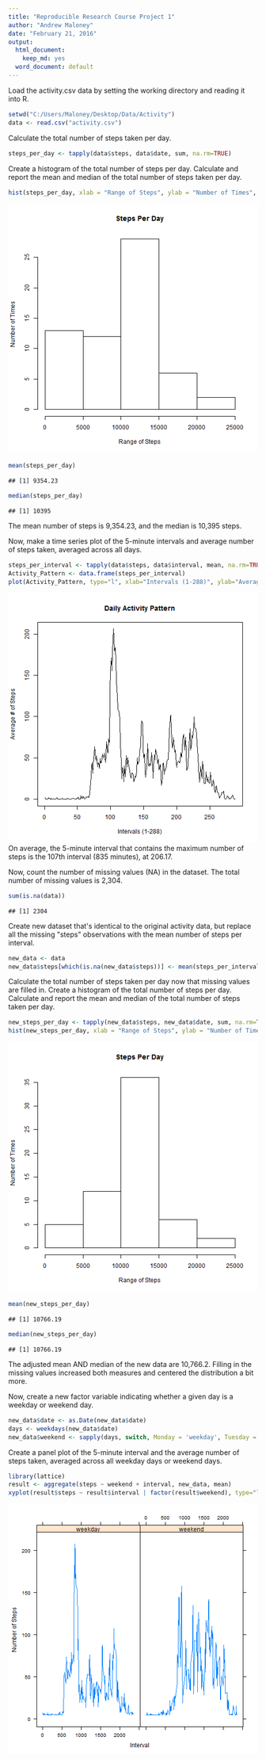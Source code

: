 ```yaml
---
title: "Reproducible Research Course Project 1"
author: "Andrew Maloney"
date: "February 21, 2016"
output:
  html_document:
    keep_md: yes
  word_document: default
---
```

Load the activity.csv data by setting the working directory and reading it into R.

```r
setwd("C:/Users/Maloney/Desktop/Data/Activity")
data <- read.csv("activity.csv")
```
Calculate the total number of steps taken per day.

```r
steps_per_day <- tapply(data$steps, data$date, sum, na.rm=TRUE)
```
Create a histogram of the total number of steps per day. Calculate and report the mean and median of the total number of steps taken per day. 

```r
hist(steps_per_day, xlab = "Range of Steps", ylab = "Number of Times", main = "Steps Per Day")
```

![plot of chunk unnamed-chunk-3](figure/unnamed-chunk-3-1.png) 

```r
mean(steps_per_day)
```

```
## [1] 9354.23
```

```r
median(steps_per_day)
```

```
## [1] 10395
```
The mean number of steps is 9,354.23, and the median is 10,395 steps.

Now, make a time series plot of the 5-minute intervals and average number of steps taken, averaged across all days.

```r
steps_per_interval <- tapply(data$steps, data$interval, mean, na.rm=TRUE)
Activity_Pattern <- data.frame(steps_per_interval)
plot(Activity_Pattern, type="l", xlab="Intervals (1-288)", ylab="Average # of Steps", main = "Daily Activity Pattern")
```

![plot of chunk unnamed-chunk-4](figure/unnamed-chunk-4-1.png) 
On average, the 5-minute interval that contains the maximum number of steps is the 107th interval (835 minutes), at 206.17.

Now, count the number of missing values (NA) in the dataset. The total number of missing values is 2,304.

```r
sum(is.na(data))
```

```
## [1] 2304
```

Create new dataset that's identical to the original activity data, but replace all the missing "steps" observations with the mean number of steps per interval.

```r
new_data <- data
new_data$steps[which(is.na(new_data$steps))] <- mean(steps_per_interval)
```

Calculate the total number of steps taken per day now that missing values are filled in. Create a histogram of the total number of steps per day. Calculate and report the mean and median of the total number of steps taken per day. 

```r
new_steps_per_day <- tapply(new_data$steps, new_data$date, sum, na.rm=TRUE)
hist(new_steps_per_day, xlab = "Range of Steps", ylab = "Number of Times", main = "Steps Per Day")
```

![plot of chunk unnamed-chunk-7](figure/unnamed-chunk-7-1.png) 

```r
mean(new_steps_per_day)
```

```
## [1] 10766.19
```

```r
median(new_steps_per_day)
```

```
## [1] 10766.19
```
The adjusted mean AND median of the new data are 10,766.2. Filling in the missing values increased both measures and centered the distribution a bit more.

Now, create a new factor variable indicating whether a given day is a weekday or weekend day.


```r
new_data$date <- as.Date(new_data$date)
days <- weekdays(new_data$date)
new_data$weekend <- sapply(days, switch, Monday = 'weekday', Tuesday = 'weekday', Wednesday = 'weekday', Thursday = 'weekday', Friday = 'weekday', Saturday = 'weekend', Sunday = 'weekend')
```

Create a panel plot of the 5-minute interval and the average number of steps taken, averaged across all weekday days or weekend days.

```r
library(lattice)
result <- aggregate(steps ~ weekend + interval, new_data, mean)
xyplot(result$steps ~ result$interval | factor(result$weekend), type="l", xlab="Interval", ylab="Number of Steps")
```

![plot of chunk unnamed-chunk-9](figure/unnamed-chunk-9-1.png) 
